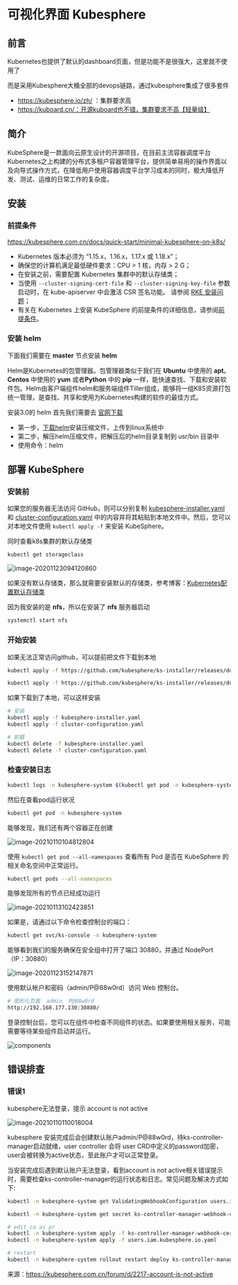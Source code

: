 # 可视化界面 Kubesphere

## 前言

Kubernetes也提供了默认的dashboard页面，但是功能不是很强大，这里就不使用了

而是采用Kubesphere大桶全部的devops链路，通过kubesphere集成了很多套件

- https://kubesphere.io/zh/ ：集群要求高
- https://kuboard.cn/：开源kuboard也不错，集群要求不高【轻量级】

## 简介

KubeSphere是一款面向云原生设计的开源项目，在目前主流容器调度平台Kubernetes之上构建的分布式多租户容器管理平台，提供简单易用的操作界面以及向导式操作方式，在降低用户使用容器调度平台学习成本的同时，极大降低开发、测试、运维的日常工作的复杂度。

## 安装

### 前提条件

https://kubesphere.com.cn/docs/quick-start/minimal-kubesphere-on-k8s/

- Kubernetes 版本必须为 “1.15.x，1.16.x，1.17.x 或 1.18.x”；
- 确保您的计算机满足最低硬件要求：CPU > 1 核，内存 > 2 G；
- 在安装之前，需要配置 Kubernetes 集群中的默认存储类；
- 当使用 `--cluster-signing-cert-file` 和 `--cluster-signing-key-file` 参数启动时，在 kube-apiserver 中会激活 CSR 签名功能。 请参阅 [RKE 安装问题](https://github.com/kubesphere/kubesphere/issues/1925#issuecomment-591698309)；
- 有关在 Kubernetes 上安装 KubeSphere 的前提条件的详细信息，请参阅[前提条件](https://kubesphere.com.cn/docs/installing-on-kubernetes/introduction/prerequisites/)。

### 安装 helm

下面我们需要在 **master** 节点安装 **helm**

Helm是Kubernetes的包管理器。包管理器类似于我们在 **Ubuntu** 中使用的 **apt**。**Centos** 中使用的 **yum** 或者**Python** 中的 **pip** 一样，能快速查找、下载和安装软件包。Helm由客户端组件helm和服务端组件Tiller组成，能够将一组K8S资源打包统一管理，是查找、共享和使用为Kubernetes构建的软件的最佳方式。

安装3.0的 helm 首先我们需要去 [官网下载](https://helm.sh/docs/intro/quickstart/)

- 第一步，[下载helm](https://github.com/helm/helm/releases)安装压缩文件，上传到linux系统中
- 第二步，解压helm压缩文件，把解压后的helm目录复制到 usr/bin 目录中
- 使用命令：helm

## 部署 KubeSphere

### 安装前

如果您的服务器无法访问 GitHub，则可以分别复制 [kubesphere-installer.yaml](https://github.com/kubesphere/ks-installer/releases/download/v3.0.0/kubesphere-installer.yaml) 和 [cluster-configuration.yaml](https://github.com/kubesphere/ks-installer/releases/download/v3.0.0/cluster-configuration.yaml) 中的内容并将其粘贴到本地文件中。然后，您可以对本地文件使用 `kubectl apply -f` 来安装 KubeSphere。

同时查看k8s集群的默认存储类

```bash
kubectl get storageclass
```

![image-20201123094120860](images/image-20201123094120860.png)

如果没有默认存储类，那么就需要安装默认的存储类，参考博客：[Kubernetes配置默认存储类](http://moguit.cn/#/info?blogOid=575)

因为我安装的是 **nfs**，所以在安装了 **nfs** 服务器启动

```bash
systemctl start nfs
```

### 开始安装

如果无法正常访问github，可以提前把文件下载到本地

```BASH
kubectl apply -f https://github.com/kubesphere/ks-installer/releases/download/v3.0.0/kubesphere-installer.yaml

kubectl apply -f https://github.com/kubesphere/ks-installer/releases/download/v3.0.0/cluster-configuration.yaml
```

如果下载到了本地，可以这样安装

```bash
# 安装
kubectl apply -f kubesphere-installer.yaml
kubectl apply -f cluster-configuration.yaml

# 卸载
kubectl delete -f kubesphere-installer.yaml
kubectl delete -f cluster-configuration.yaml
```

### 检查安装日志

```bash
kubectl logs -n kubesphere-system $(kubectl get pod -n kubesphere-system -l app=ks-install -o jsonpath='{.items[0].metadata.name}') -f
```

然后在查看pod运行状况

```bash
kubectl get pod -n kubesphere-system
```

能够发现，我们还有两个容器正在创建

![image-20210110104812804](images/image-20210110104812804.png)

使用 `kubectl get pod --all-namespaces` 查看所有 Pod 是否在 KubeSphere 的相关命名空间中正常运行。

```bash
kubectl get pods --all-namespaces
```

能够发现所有的节点已经成功运行

![image-20210113102423851](images/image-20210113102423851.png)

如果是，请通过以下命令检查控制台的端口：

```bash
kubectl get svc/ks-console -n kubesphere-system
```

能够看到我们的服务确保在安全组中打开了端口 30880，并通过 NodePort（IP：30880）

![image-20201123152147871](images/image-20201123152147871.png)

使用默认帐户和密码（admin/P@88w0rd）访问 Web 控制台。

```bash
# 图形化页面  admin  P@88w0rd
http://192.168.177.130:30880/
```

登录控制台后，您可以在组件中检查不同组件的状态。如果要使用相关服务，可能需要等待某些组件启动并运行。

![components](images/kubesphere-components-zh.png)



## 错误排查

### 错误1

kubesphere无法登录，提示 account is not active

![image-20210110110018004](images/image-20210110110018004.png)

kubesphere 安装完成后会创建默认账户admin/P@88w0rd，待ks-controller-manager启动就绪，user controller 会将 user CRD中定义的password加密，user会被转换为active状态，至此账户才可以正常登录。

当安装完成后遇到默认账户无法登录，看到account is not active相关错误提示时，需要检查ks-controller-manager的运行状态和日志。常见问题及解决方式如下:

```bash
kubectl -n kubesphere-system get ValidatingWebhookConfiguration users.iam.kubesphere.io -o yaml >> users.iam.kubesphere.io.yaml

kubectl -n kubesphere-system get secret ks-controller-manager-webhook-cert -o yaml >> ks-controller-manager-webhook-cert.yaml

# edit ca as pr
kubectl -n kubesphere-system apply -f ks-controller-manager-webhook-cert.yaml
kubectl -n kubesphere-system apply -f users.iam.kubesphere.io.yaml

# restart
kubectl -n kubesphere-system rollout restart deploy ks-controller-manager
```

来源：https://kubesphere.com.cn/forum/d/2217-account-is-not-active


